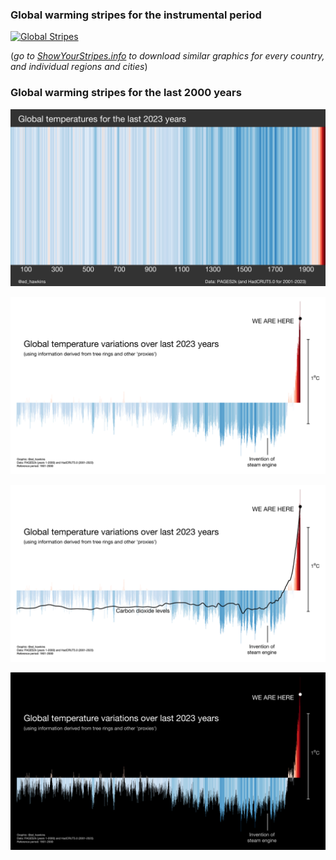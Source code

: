 ### Global warming stripes for the instrumental period
[![Global Stripes](STRIPES/GLOBAL-STRIPES-1850-2023-hires.png)](STRIPES/GLOBAL-STRIPES-1850-2023-hires.png)

(*go to [ShowYourStripes.info](https://www.ShowYourStripes.info) to download similar graphics for every country, and individual regions and cities*)

### Global warming stripes for the last 2000 years
[![Paleo Global Stripes](PALEO-STRIPES/PAGES2k-STRIPES-hires.png)](PALEO-STRIPES/PAGES2k-STRIPES-hires.png)

[![Paleo Global Stripes as bar chart (white)](PALEO-STRIPES/PAGES2k-BARS-1-2023-white.png)](PALEO-STRIPES/PAGES2k-BARS-1-2023-white.png)

[![Paleo Global Stripes as bar chart (white)](PALEO-STRIPES/PAGES2k-BARS-1-2023-white-withCO2.png)](PALEO-STRIPES/PAGES2k-BARS-1-2023-white-withCO2.png)

[![Paleo Global Stripes as bar chart (black)](PALEO-STRIPES/PAGES2k-BARS-1-2023-black.png)](PALEO-STRIPES/PAGES2k-BARS-1-2023-black.png)

